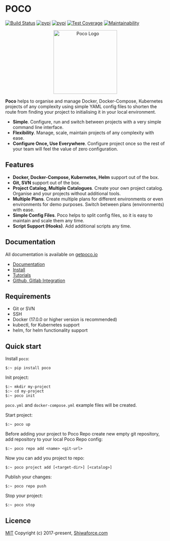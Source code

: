 # POCO

[![Build Status](https://travis-ci.org/shiwaforce/poco.svg?branch=master)](https://travis-ci.org/shiwaforce/poco)
[![pypi](https://img.shields.io/pypi/v/poco.svg)](https://pypi.python.org/pypi/poco)
[![pypi](https://img.shields.io/pypi/pyversions/poco.svg)](https://pypi.python.org/pypi/poco)
[![Test Coverage](https://api.codeclimate.com/v1/badges/62a09af060af69ece1d2/test_coverage)](https://codeclimate.com/github/shiwaforce/poco/test_coverage)
[![Maintainability](https://api.codeclimate.com/v1/badges/62a09af060af69ece1d2/maintainability)](https://codeclimate.com/github/shiwaforce/poco/maintainability)

<p align="center">
  <img width="200" height="200" title="Poco Logo" src="https://raw.githubusercontent.com/shiwaforce/poco/master/logo.svg?sanitize=true"/>
</p>

**Poco** helps to organise and manage Docker, Docker-Compose, Kubernetes projects of any complexity using simple YAML config files to shorten the route from finding your project to initialising it in your local environment.

- **Simple**. Configure, run and switch between projects with a very simple command line interface.
- **Flexibility**. Manage, scale, maintain projects of any complexity with ease.
- **Configure Once, Use Everywhere**. Configure project once so the rest of your team will feel the value of zero configuration.

## Features

- **Docker, Docker-Compose, Kubernetes, Helm** support out of the box.
- **Git, SVN** support out of the box.
- **Project Catalog, Multiple Catalogues**. Create your own project catalog. Organise and your projects without additional tools.
- **Multiple Plans**. Create multiple plans for different environments or even environments for demo purposes. Switch between plans (environments) with ease.
- **Simple Config Files**. Poco helps to split config files, so it is easy to maintain and scale them any time.
- **Script Support (Hooks)**. Add additional scripts any time.

## Documentation

All documentation is available on [getpoco.io](https://getpoco.io/)

- [Documentation](https://getpoco.io/documentation/)
- [Install](https://getpoco.io/documentation/install/)
- [Tutorials](https://getpoco.io/tutorials/hello-world/)
- [Github, Gitlab Integration](https://getpoco.io/documentation/third-party-integrations/)

## Requirements

- Git or SVN
- SSH
- Docker (17.0.0 or higher version is recommended)
- kubectl, for Kubernetes support
- helm, for helm functionality support

## Quick start

Install `poco`:

```
$:~ pip install poco
```

Init project:

```
$:~ mkdir my-project
$:~ cd my-project
$:~ poco init
```

`poco.yml` and `docker-compose.yml` example files will be created.

Start project:

```
$:~ poco up
```

Before adding your project to Poco Repo create new empty git repository,
add repository to your local Poco Repo config:

```
$:~ poco repo add <name> <git-url>
```

Now you can add you project to repo:

```
$:~ poco project add [<target-dir>] [<catalog>]
```

Publish your changes:

```
$:~ poco repo push
```

Stop your project:

```
$:~ poco stop
```

## Licence

[MIT](http://opensource.org/licenses/MIT)
Copyright (c) 2017-present, [Shiwaforce.com](https://www.shiwaforce.com/en/)
